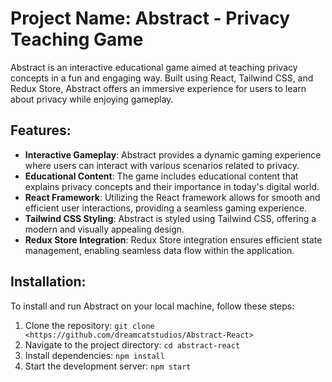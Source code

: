 # Project Name: Abstract - Privacy Teaching Game

Abstract is an interactive educational game aimed at teaching privacy concepts in a fun and engaging way. Built using React, Tailwind CSS, and Redux Store, Abstract offers an immersive experience for users to learn about privacy while enjoying gameplay.

## Features:

- **Interactive Gameplay**: Abstract provides a dynamic gaming experience where users can interact with various scenarios related to privacy.
- **Educational Content**: The game includes educational content that explains privacy concepts and their importance in today's digital world.
- **React Framework**: Utilizing the React framework allows for smooth and efficient user interactions, providing a seamless gaming experience.
- **Tailwind CSS Styling**: Abstract is styled using Tailwind CSS, offering a modern and visually appealing design.
- **Redux Store Integration**: Redux Store integration ensures efficient state management, enabling seamless data flow within the application.

## Installation:

To install and run Abstract on your local machine, follow these steps:

1. Clone the repository: `git clone <https://github.com/dreamcatstudios/Abstract-React>`
2. Navigate to the project directory: `cd abstract-react`
3. Install dependencies: `npm install`
4. Start the development server: `npm start`
